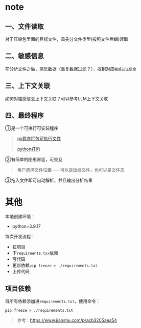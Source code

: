 # note

## 一、文件读取

对于压缩包里面的目标文件，首先分文件类型(按照文件后缀)读取

## 二、敏感信息

在分析文件之后，清洗数据（重复数据过滤？），找到对应`敏感认证信息`

## 三、上下文关联

如何对铭感信息上下文关联？可以参考LLM上下文关联

## 四、最终程序

①是一个可执行可安装程序

> [py程序打包可执行文件](https://www.jianshu.com/p/825397df4aa0)
>
> [python打包](https://www.zhihu.com/tardis/zm/art/162237978?source_id=1003)

②有简单的图形界面，可交互

> 用户选择文件位置——可以是压缩文件，也可以是文件夹

③拖入文件即可自动解析，并且输出分析结果



# 其他

本地创建环境：

- python=3.9.17



每次开发流程：

- 拉项目
- 下`requireents.txx`依赖
- 写代码
- 更新依赖`pip freeze > ./requirements.txt`
- 上传代码

## 项目依赖

将所有依赖添加进`requirements.txt`，使用命令：

```shell
pip freeze > ./requirements.txt
```

> 参考：https://www.jianshu.com/p/acb3205aea54